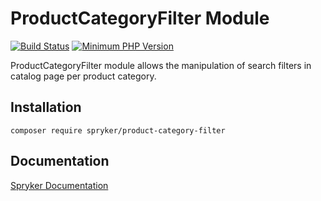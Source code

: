 # ProductCategoryFilter Module
[![Build Status](https://travis-ci.org/spryker/product-category-filter.svg)](https://travis-ci.org/spryker/product-category-filter)
[![Minimum PHP Version](https://img.shields.io/badge/php-%3E%3D%207.2-8892BF.svg)](https://php.net/)

ProductCategoryFilter module allows the manipulation of search filters in catalog page per product category. 

## Installation

```
composer require spryker/product-category-filter
```

## Documentation

[Spryker Documentation](https://academy.spryker.com/developing_with_spryker/module_guide/modules.html)
